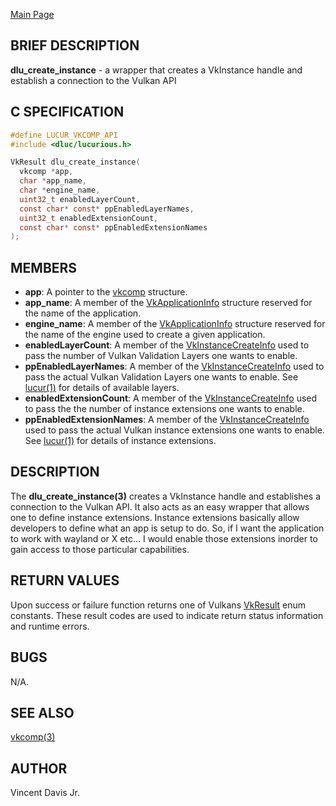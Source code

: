 <a href="https://easyip2023.github.io/lucurious-docs/" class="button">Main Page</a>

## BRIEF DESCRIPTION

**dlu_create_instance** - a wrapper that creates a VkInstance handle and establish a connection to the Vulkan API

## C SPECIFICATION

```c
#define LUCUR_VKCOMP_API
#include <dluc/lucurious.h>

VkResult dlu_create_instance(
  vkcomp *app,
  char *app_name,
  char *engine_name,
  uint32_t enabledLayerCount,
  const char* const* ppEnabledLayerNames,
  uint32_t enabledExtensionCount,
  const char* const* ppEnabledExtensionNames
);
```

## MEMBERS

* **app**: A pointer to the [vkcomp](https://easyip2023.github.io/lucurious-docs/structs/vkcomp/vkcomp) structure.
* **app_name**: A member of the [VkApplicationInfo](https://www.khronos.org/registry/vulkan/specs/1.2-extensions/man/html/VkApplicationInfo.html)
structure reserved for the name of the application. 
* **engine_name**: A member of the [VkApplicationInfo](https://www.khronos.org/registry/vulkan/specs/1.2-extensions/man/html/VkApplicationInfo.html)
structure reserved for the name of the engine used to create a given application. 
* **enabledLayerCount**: A member of the [VkInstanceCreateInfo](https://www.khronos.org/registry/vulkan/specs/1.2-extensions/man/html/VkInstanceCreateInfo.html) used to pass
the number of Vulkan Validation Layers one wants to enable.
* **ppEnabledLayerNames**: A member of the [VkInstanceCreateInfo](https://www.khronos.org/registry/vulkan/specs/1.2-extensions/man/html/VkInstanceCreateInfo.html) used to pass
the actual Vulkan Validation Layers one wants to enable. See [lucur(1)](https://easyip2023.github.io/lucurious-docs/cmd/lucur) for details of available layers.
* **enabledExtensionCount**: A member of the [VkInstanceCreateInfo](https://www.khronos.org/registry/vulkan/specs/1.2-extensions/man/html/VkInstanceCreateInfo.html) used to pass
the the number of instance extensions one wants to enable. 
* **ppEnabledExtensionNames**: A member of the [VkInstanceCreateInfo](https://www.khronos.org/registry/vulkan/specs/1.2-extensions/man/html/VkInstanceCreateInfo.html) used to pass
the actual Vulkan instance extensions one wants to enable. See [lucur(1)](https://easyip2023.github.io/lucurious-docs/cmd/lucur) for details of instance extensions.

## DESCRIPTION

The **dlu_create_instance(3)** creates a VkInstance handle and establishes a connection to the Vulkan API. It also acts as an easy wrapper
that allows one to define instance extensions. Instance extensions basically allow developers to define what an app is setup to do. So, if I
want the application to work with wayland or X etc... I would enable those extensions inorder to gain access to those particular capabilities.

## RETURN VALUES

Upon success or failure function returns one of Vulkans [VkResult](https://www.khronos.org/registry/vulkan/specs/1.1-extensions/man/html/VkResult.html)
enum constants. These result codes are used to indicate return status information and runtime errors.

## BUGS

N/A.

## SEE ALSO

[vkcomp(3)](https://easyip2023.github.io/lucurious-docs/structs/vkcomp/vkcomp)

## AUTHOR

Vincent Davis Jr.
